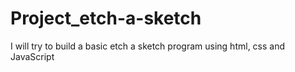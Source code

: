 # Project_etch-a-sketch
I will try to build a basic etch a sketch program using html, css and JavaScript
